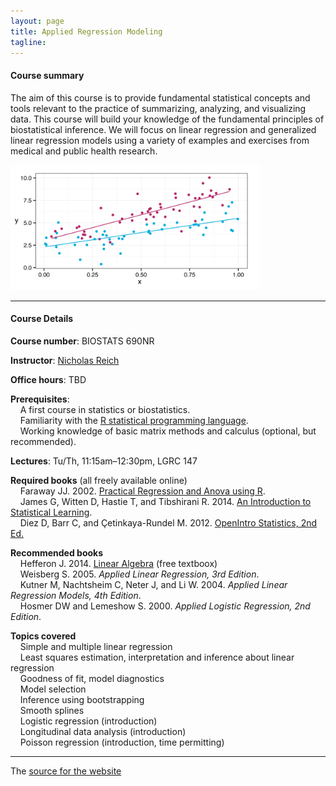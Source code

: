 ```yaml
---
layout: page
title: Applied Regression Modeling
tagline: 
---
```



#### Course summary
The aim of this course is to provide fundamental statistical concepts and tools relevant to the practice of summarizing, analyzing, and visualizing data. This course will build your knowledge of the fundamental principles of biostatistical inference.  We will focus on linear regression and generalized linear regression models using a variety of examples and exercises from medical and public health research. 

<img src="assets/slide-includes/logo-interaction-image.jpg" width="400"/>


---

#### Course Details

**Course number**: BIOSTATS 690NR 

**Instructor**: [Nicholas Reich](http://reichlab.github.io)

**Office hours**: TBD

**Prerequisites**: <br> 
&nbsp; &nbsp; A first course in statistics or biostatistics.<br>
&nbsp; &nbsp; Familiarity with the [R statistical programming language](http://www.r-project.org). <br>
&nbsp; &nbsp; Working knowledge of basic matrix methods and calculus (optional, but recommended).

**Lectures**: Tu/Th, 11:15am&ndash;12:30pm, LGRC 147

**Required books** (all freely available online) <br>
&nbsp; &nbsp; Faraway JJ. 2002. [Practical Regression and Anova using R](http://cran.r-project.org/doc/contrib/Faraway-PRA.pdf). <br>
&nbsp; &nbsp; James G, Witten D, Hastie T, and Tibshirani R. 2014. [An Introduction to Statistical Learning](http://www-bcf.usc.edu/~gareth/ISL/). <br>
&nbsp; &nbsp; Diez D, Barr C, and &Ccedil;etinkaya-Rundel M. 2012. [OpenIntro Statistics, 2nd Ed.](http://www.openintro.org/stat/index.php)

**Recommended books** <br>
&nbsp; &nbsp; Hefferon J. 2014. [Linear Algebra](http://joshua.smcvt.edu/linearalgebra/) (free textboox) <br>
&nbsp; &nbsp; Weisberg S. 2005. *Applied Linear Regression, 3rd Edition*. <br>
&nbsp; &nbsp; Kutner M, Nachtsheim C, Neter J, and Li W. 2004. *Applied Linear Regression Models, 4th Edition*. <br>
&nbsp; &nbsp; Hosmer DW and Lemeshow S. 2000. *Applied Logistic Regression, 2nd Edition*.


**Topics covered**<br>
&nbsp; &nbsp; Simple and multiple linear regression <br>
&nbsp; &nbsp; Least squares estimation, interpretation and inference about linear regression <br>
&nbsp; &nbsp; Goodness of fit, model diagnostics<br>
&nbsp; &nbsp; Model selection<br>
&nbsp; &nbsp; Inference using bootstrapping<br>
&nbsp; &nbsp; Smooth splines<br>
&nbsp; &nbsp; Logistic regression (introduction)<br>
&nbsp; &nbsp; Longitudinal data analysis (introduction)<br>
&nbsp; &nbsp; Poisson regression (introduction, time permitting)<br>

---

The [source for the website](https://github.com/nickreich/applied-regression-2016) 